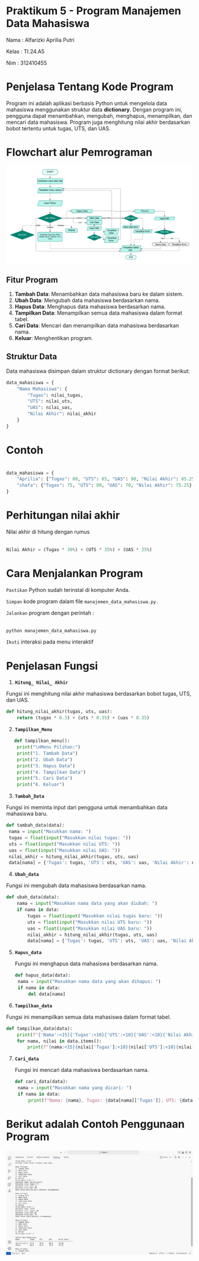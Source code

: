 # Praktikum 5 - Program Manajemen Data Mahasiswa

Nama : Alfarizki Aprilia Putri 

Kelas : TI.24.A5

Nim : 312410455

# Penjelasa Tentang Kode Program

Program ini adalah aplikasi berbasis Python untuk mengelola data mahasiswa menggunakan struktur data **dictionary**. Dengan program ini, pengguna dapat menambahkan, mengubah, menghapus, menampilkan, dan mencari data mahasiswa. Program juga menghitung nilai akhir berdasarkan bobot tertentu untuk tugas, UTS, dan UAS.

# Flowchart alur Pemrograman

![foto](https://github.com/aprilia55/praktikum-5/blob/19e4abf71f6e4642e9016bb05d38be1dd7ac5b8f/WhatsApp%20Image%202024-11-21%20at%2016.45.37.jpeg)

## Fitur Program

1. **Tambah Data**: Menambahkan data mahasiswa baru ke dalam sistem.
2. **Ubah Data**: Mengubah data mahasiswa berdasarkan nama.
3. **Hapus Data**: Menghapus data mahasiswa berdasarkan nama.
4. **Tampilkan Data**: Menampilkan semua data mahasiswa dalam format tabel.
5. **Cari Data**: Mencari dan menampilkan data mahasiswa berdasarkan nama.
6. **Keluar**: Menghentikan program.

## Struktur Data

Data mahasiswa disimpan dalam struktur dictionary dengan format berikut:

```python
data_mahasiswa = {
    "Nama Mahasiswa": {
        "Tugas": nilai_tugas,
        "UTS": nilai_uts,
        "UAS": nilai_uas,
        "Nilai Akhir": nilai_akhir
    }
}
```
# Contoh 

```python

data_mahasiswa = {
    "Aprilia": {"Tugas": 80, "UTS": 85, "UAS": 90, "Nilai Akhir": 85.25},
    "shafa": {"Tugas": 75, "UTS": 80, "UAS": 70, "Nilai Akhir": 75.25}
}
```
# Perhitungan nilai akhir 

Nilai akhir di hitung dengan rumus 

```python

Nilai Akhir = (Tugas * 30%) + (UTS * 35%) + (UAS * 35%)

```
# Cara Menjalankan Program 

`Pastikan` Python sudah terinstal di komputer Anda.

`Simpan` kode program dalam file `manajemen_data_mahasiswa.py.`

`Jalankan` program dengan perintah :

```python

python manajemen_data_mahasiswa.py

```
`Ikuti` interaksi pada menu interaktif

# Penjelasan Fungsi 

1. **`Hitung_ Nilai_ Akhir`**
   
Fungsi ini menghitung nilai akhir mahasiswa berdasarkan bobot tugas, UTS, dan UAS.

``` python
def hitung_nilai_akhir(tugas, uts, uas):
    return (tugas * 0.3) + (uts * 0.35) + (uas * 0.35)
```
2. **`Tampilkan_Menu`**
   
```python
   def tampilkan_menu():
    print("\nMenu Pilihan:")
    print("1. Tambah Data")
    print("2. Ubah Data")
    print("3. Hapus Data")
    print("4. Tampilkan Data")
    print("5. Cari Data")
    print("6. Keluar")
```
3. **`Tambah_Data`**
   
Fungsi ini meminta input dari pengguna untuk menambahkan data mahasiswa baru.
   ```python
   def tambah_data(data):
    nama = input("Masukkan nama: ")
    tugas = float(input("Masukkan nilai tugas: "))
    uts = float(input("Masukkan nilai UTS: "))
    uas = float(input("Masukkan nilai UAS: "))
    nilai_akhir = hitung_nilai_akhir(tugas, uts, uas)
    data[nama] = {'Tugas': tugas, 'UTS': uts, 'UAS': uas, 'Nilai Akhir': nilai_akhir}
```
4. **`Ubah_data`**
   
Fungsi ini mengubah data mahasiswa berdasarkan nama.
```python
def ubah_data(data):
    nama = input("Masukkan nama data yang akan diubah: ")
    if nama in data:
        tugas = float(input("Masukkan nilai tugas baru: "))
        uts = float(input("Masukkan nilai UTS baru: "))
        uas = float(input("Masukkan nilai UAS baru: "))
        nilai_akhir = hitung_nilai_akhir(tugas, uts, uas)
        data[nama] = {'Tugas': tugas, 'UTS': uts, 'UAS': uas, 'Nilai Akhir': nilai_akhir}
```
5. **`Hapus_data`**
   
   Fungsi ini menghapus data mahasiswa berdasarkan nama.
   ```python
   def hapus_data(data):
    nama = input("Masukkan nama data yang akan dihapus: ")
    if nama in data:
        del data[nama]
   ```

6. **`Tampilkan_data`**
   
Fungsi ini menampilkan semua data mahasiswa dalam format tabel.
```python
def tampilkan_data(data):
    print(f"{'Nama':<15}{'Tugas':<10}{'UTS':<10}{'UAS':<10}{'Nilai Akhir':<15}")
    for nama, nilai in data.items():
        print(f"{nama:<15}{nilai['Tugas']:<10}{nilai['UTS']:<10}{nilai['UAS']:<10}{nilai['Nilai Akhir']:<15.2f}")
```
7. **`Cari_data`**

   Fungsi ini mencari data mahasiswa berdasarkan nama.
   ```python
   def cari_data(data):
    nama = input("Masukkan nama yang dicari: ")
    if nama in data:
        print(f"Nama: {nama}, Tugas: {data[nama]['Tugas']}, UTS: {data[nama]['UTS']}, UAS: {data[nama]['UAS']}")
   ```
  # Berikut adalah Contoh Penggunaan Program
  
  ![foto](https://github.com/aprilia55/praktikum-5/blob/c24e3362c2d3d0b9ecaad5187f5be611dc13f2d9/Screen%20Shot%202024-11-21%20at%2011.44.08.png)













